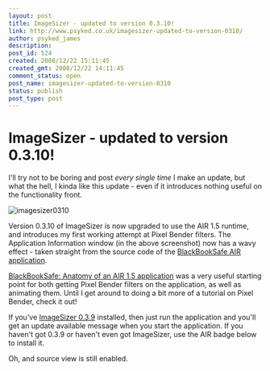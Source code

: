 ```yaml
---
layout: post
title: ImageSizer - updated to version 0.3.10!
link: http://www.psyked.co.uk/imagesizer-updated-to-version-0310/
author: psyked_james
description: 
post_id: 524
created: 2008/12/22 15:11:45
created_gmt: 2008/12/22 14:11:45
comment_status: open
post_name: imagesizer-updated-to-version-0310
status: publish
post_type: post
---
```


# ImageSizer - updated to version 0.3.10!

I'll try not to be boring and post _every single time_ I make an update, but what the hell, I kinda like this update - even if it introduces nothing useful on the functionality front.

![imagesizer0310](http://uploads.psyked.co.uk/2008/12/imagesizer0310.jpg)

Version 0.3.10 of ImageSizer is now upgraded to use the AIR 1.5 runtime, and introduces my first working attempt at Pixel Bender filters. The Application Information window (in the above screenshot) now has a wavy effect - taken straight from the source code of the [BlackBookSafe AIR application](http://www.adobe.com/devnet/air/ajax/samples.html#blackbooksafe).

[BlackBookSafe: Anatomy of an AIR 1.5 application](http://www.adobe.com/devnet/air/ajax/articles/blackbooksafe_anatomy.html) was a very useful starting point for both getting Pixel Bender filters on the application, as well as animating them. Until I get around to doing a bit more of a tutorial on Pixel Bender, check it out!

If you've [ImageSizer 0.3.9](/adobe/apollo/imagesizer-updated-to-version-039.htm) installed, then just run the application and you'll get an update available message when you start the application. If you haven't got 0.3.9 or haven't even got ImageSizer, use the AIR badge below to install it.

Oh, and source view is still enabled.